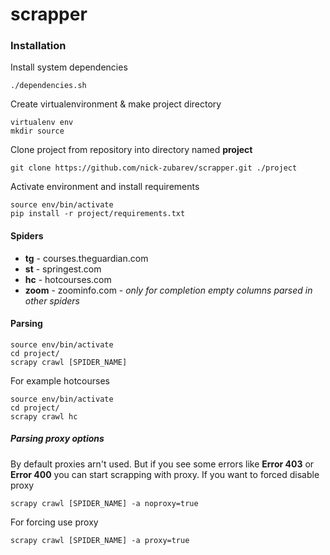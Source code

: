 # scrapper

### Installation

Install system dependencies

    ./dependencies.sh

Create virtualenvironment & make project directory

    virtualenv env
    mkdir source

Clone project from repository into directory named **project**

    git clone https://github.com/nick-zubarev/scrapper.git ./project

Activate environment and install requirements

    source env/bin/activate
    pip install -r project/requirements.txt

#### Spiders

 - **tg** - courses.theguardian.com
 - **st** - springest.com
 - **hc** - hotcourses.com
 - **zoom** - zoominfo.com - *only for completion empty columns parsed in other spiders*
 
#### Parsing

    source env/bin/activate
    cd project/
    scrapy crawl [SPIDER_NAME]
    
For example hotcourses

    source env/bin/activate
    cd project/
    scrapy crawl hc

##### Parsing proxy options

By default proxies arn't used. But if you see some errors like **Error 403** or **Error 400** you can start scrapping with proxy. If you want to forced disable proxy

    scrapy crawl [SPIDER_NAME] -a noproxy=true

For forcing use proxy

    scrapy crawl [SPIDER_NAME] -a proxy=true
